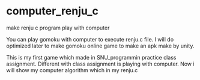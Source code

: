 # computer_renju_c
make renju c program play with computer

You can play gomoku with computer to execute renju.c file. 
I will do optimized later to make gomoku online game to make an apk make by unity.

This is my first game which made in SNU_programmin practice class assignment.
Different with class assignment is playing with computer.
Now i will show my computer algorithm which in my renju.c
